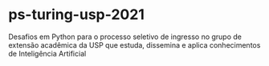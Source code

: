 # ps-turing-usp-2021
Desafios em Python para o processo seletivo de ingresso no grupo de extensão acadêmica da USP que estuda, dissemina e aplica conhecimentos de Inteligência Artificial
